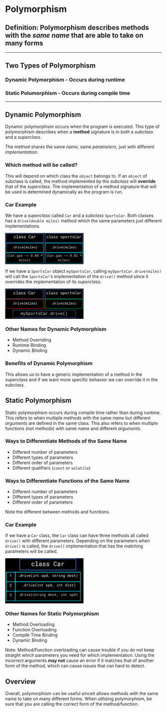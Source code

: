 # Polymorphism
## Definition: Polymorphism describes methods with the *same name* that are able to take on many forms
___
## Two Types of Polymorphism
###  Dynamic Polymorphism - Occurs during **runtime**
###  Static Polumorphism - Occurs during **compile time**
___
## Dynamic Polymorphism
Dynamic polymorphism occurs when the program is executed. This type of polymorphism describes when a **method** signature is in both a *subclass* and a *superclass*. 

The method shares the same *name*, same *parameters*, just with different *implementation*. 

### Which method will be called?
This will depend on which class the `object` belongs to. If an `object` of subclass is called, the method implemented by the *subclass* will **override** that of the *superclass*. The implementation of a method signature that will be used is determined dynamically as the program is run. 

### Car Example
We have a *superclass* called `Car` and a *subclass* `SportsCar`. Both classes has a `drive(double miles)` method which the same parameters just different implementations. 

<img align="center" width="50%" src="./images/car1.png">

If we have a `SportsCar` object `mySportsCar`, calling `mySportsCar.drive(miles)` will call the `SportsCar`'s implementation of the `drive()` method since it overrides the implementation of its *superclass*. 

<img align="center" width="50%" src="./images/car2.png">

### Other Names for Dynamic Polymorphism
* Method Overriding
* Runtime Binding
* Dynamic Binding

### Benefits of Dynamic Polymorphism
This allows us to have a generic implementation of a method in the *superclass* and if we want more specific behavior we can override it in the *subclass*. 

## Static Polymorphism
Static polymorphism occurs during compile time rather than during runtime. This refers to when multiple methods with the same *name* but different *arguments* are defined in the same class. This also refers to when multiple functions (not methods) with same *name* and different *arguments*. 

### Ways to Differentiate Methods of the Same Name
* Different number of parameters
* Different types of parameters
* Different order of parameters
* Different qualifiers (`const` or `volatile`)

### Ways to Differentiate Functions of the Same Name
* Different number of parameters
* Different types of parameters
* Different order of parameters

Note the different between methods and functions.

### Car Example
If we have a `Car` class, the `Car` class can have three methods all called `drive()` with different parameters. Depending on the parameters when `drive()` is called, the `drive()` implementation that has the matching parameters will be called.

<img align="center" width="50%" src="./images/car3.png">

### Other Names for Static Polymorphism
* Method Overloading 
* Function Overloading
* Compile Time Binding
* Dynamic Binding

Note: Method/Function overloading can cause trouble if you do not keep straight which parameters you need for which implementation. Using the incorrect arguments **may not** cause an error if it matches that of another form of the method, which can cause issues that can hard to detect. 

## Overview
Overall, polymorphism can be useful sinceit allows methods with the same name to take on many different forms. When utilizing polymorphism, be sure that you are calling the correct form of the method/function.